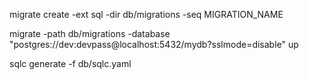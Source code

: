 migrate create -ext sql -dir db/migrations -seq MIGRATION_NAME

migrate -path db/migrations -database "postgres://dev:devpass@localhost:5432/mydb?sslmode=disable" up

sqlc generate -f db/sqlc.yaml